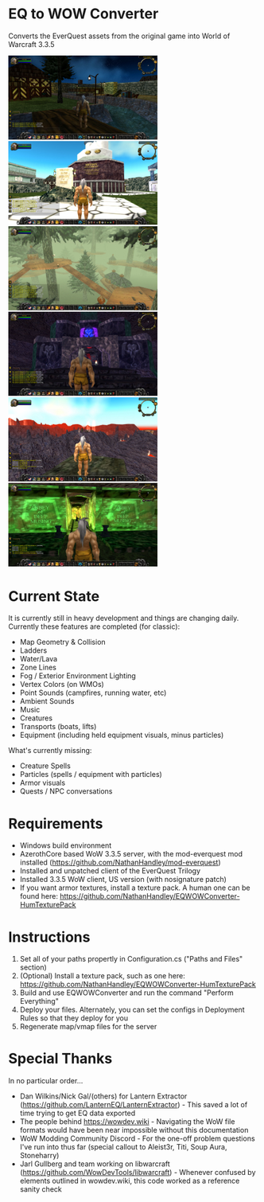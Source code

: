 # EQ to WOW Converter
Converts the EverQuest assets from the original game into World of Warcraft 3.3.5

<img src="https://github.com/NathanHandley/EQWOWConverter/blob/Screenshots/WestFreeportInterior.jpg?raw=true" width="300"/><img src="https://github.com/NathanHandley/EQWOWConverter/blob/Screenshots/ErudinDay.jpg?raw=true" width="300"/><img src="https://github.com/NathanHandley/EQWOWConverter/blob/Screenshots/KelethinHighFog.jpg?raw=true" width="300"/><img src="https://github.com/NathanHandley/EQWOWConverter/blob/Screenshots/Neriak.jpg?raw=true" width="300"/><img src="https://github.com/NathanHandley/EQWOWConverter/blob/Screenshots/Lavastorm.jpg?raw=true" width="300"/><img src="https://github.com/NathanHandley/EQWOWConverter/blob/Screenshots/AkanonMusings.jpg?raw=true" width="300"/>

# Current State
It is currently still in heavy development and things are changing daily.  Currently these features are completed (for classic):
- Map Geometry & Collision
- Ladders
- Water/Lava
- Zone Lines
- Fog / Exterior Environment Lighting
- Vertex Colors (on WMOs)
- Point Sounds (campfires, running water, etc)
- Ambient Sounds
- Music
- Creatures
- Transports (boats, lifts)
- Equipment (including held equipment visuals, minus particles)

What's currently missing:
- Creature Spells
- Particles (spells / equipment with particles)
- Armor visuals
- Quests / NPC conversations

# Requirements
- Windows build environment
- AzerothCore based WoW 3.3.5 server, with the mod-everquest mod installed (https://github.com/NathanHandley/mod-everquest)
- Installed and unpatched client of the EverQuest Trilogy
- Installed 3.3.5 WoW client, US version (with nosignature patch) 
- If you want armor textures, install a texture pack.  A human one can be found here: https://github.com/NathanHandley/EQWOWConverter-HumTexturePack

# Instructions
1. Set all of your paths propertly in Configuration.cs ("Paths and Files" section)
2. (Optional) Install a texture pack, such as one here: https://github.com/NathanHandley/EQWOWConverter-HumTexturePack
3. Build and use EQWOWConverter and run the command "Perform Everything"
4. Deploy your files. Alternately, you can set the configs in Deployment Rules so that they deploy for you
5. Regenerate map/vmap files for the server

# Special Thanks
In no particular order...
- Dan Wilkins/Nick Gal/(others) for Lantern Extractor (https://github.com/LanternEQ/LanternExtractor) - This saved a lot of time trying to get EQ data exported
- The people behind https://wowdev.wiki - Navigating the WoW file formats would have been near impossible without this documentation
- WoW Modding Community Discord - For the one-off problem questions I've run into thus far (special callout to Aleist3r, Titi, Soup Aura, Stoneharry)
- Jarl Gullberg and team working on libwarcraft (https://github.com/WowDevTools/libwarcraft) - Whenever confused by elements outlined in wowdev.wiki, this code worked as a reference sanity check
